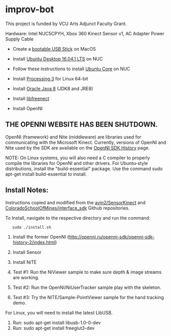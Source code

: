 # improv-bot
This project is funded by VCU Arts Adjunct Faculty Grant. 

Hardware: Intel NUC5CPYH, Xbox 360 Kinect Sensor v1, AC Adapter Power Supply Cable

+ Create a [bootable USB Stick][5] on MacOS

+ Install [Ubuntu Desktop 16.04.1 LTS][6] on NUC

+ Follow these instructions to install [Ubuntu Core][4] on NUC

+ Install [Processing 3][3] for Linux 64-bit

+ Install [Oracle Java 8][1] (JDK8 and JRE8)

+ Install [libfreenect][2]

+ Install OpenNI

## THE OPENNI WEBSITE HAS BEEN SHUTDOWN.
OpenNI (framework) and Nite (middleware) are libraries used for communicating with the Microsoft Kinect. Currently, versions of OpenNI and Nite used by the SDK are available on the [OpenNI SDK History][7] page. 

NOTE: On Linux systems, you will also need a C compiler to properly compile the libraries for OpenNI and other drivers. For Ubuntu-style distributions, install the "build-essential" package. Use the command sudo apt-get install build-essential to install.

## Install Notes:
Instructions copied and modified from the [avin2/SensorKinect][8] and [ColoradoSchoolOfMines/interface_sdk][9] Github repositories.

To Install, navigate to the respective directory and run the command:

       sudo ./install.sh
       
1) Install the former OpenNI (http://openni.ru/openni-sdk/openni-sdk-history-2/index.html)
2) Install Sensor 
3) Install NiTE 

4) Test #1: Run the NiViewer sample to make sure depth & image streams are working.
5) Test #2: Run the OpenNI/NiUserTracker sample play with the skeleton.
6) Test #3: Try the NITE/Sample-PointViewer sample for the hand tracking demo.

For Linux, you will need to install the latest LibUSB.

1) Run: sudo apt-get install libusb-1.0-0-dev
2) Run: sudo apt-get install freeglut3-dev

[1]:http://www.webupd8.org/2012/09/install-oracle-java-8-in-ubuntu-via-ppa.html
[2]:https://openkinect.org/wiki/Getting_Started#Ubuntu.2FDebian
[3]:https://processing.org/download/
[4]:https://developer.ubuntu.com/core/get-started/intel-nuc 
[5]:https://tutorials.ubuntu.com/tutorial/tutorial-create-a-usb-stick-on-macos#0
[6]:http://releases.ubuntu.com/16.04.2/ubuntu-16.04.2-desktop-amd64.iso
[7]:http://openni.ru/openni-sdk/openni-sdk-history-2/index.html
[8]:https://github.com/avin2/SensorKinect/tree/master
[9]:https://github.com/ColoradoSchoolOfMines/interface_sdk/wiki/Setup:-Installing-OpenNI-and-Nite

